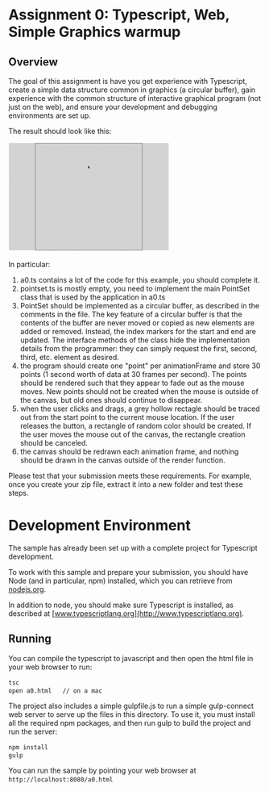 # Assignment 0:  Typescript, Web, Simple Graphics warmup 

## Overview 

The goal of this assignment is have you get experience with Typescript, create a simple data structure common in graphics (a circular buffer), gain experience with the common structure of interactive graphical program (not just on the web), and ensure your development and debugging environments are set up.

The result should look like this:

![Screencast of sample solution](a0.gif)

In particular:

1. a0.ts contains a lot of the code for this example, you should complete it.
2. pointset.ts is mostly empty, you need to implement the main PointSet class that is used by the application in a0.ts
3. PointSet should be implemented as a circular buffer, as described in the comments in the file.  The key feature of a circular buffer is that the contents of the buffer are never moved or copied as new elements are added or removed.  Instead, the index markers for the start and end are updated.  The interface methods of the class hide the implementation details from the programmer: they can simply request the first, second, third, etc. element as desired.
4. the program should create one "point" per animationFrame and store 30 points (1 second worth of data at 30 frames per second).  The points should be rendered such that they appear to fade out as the mouse moves.  New points should not be created when the mouse is outside of the canvas, but old ones should continue to disappear.
5. when the user clicks and drags, a grey hollow rectagle should be traced out from the start point to the current mouse location.  If the user releases the button, a rectangle of random color should be created.  If the user moves the mouse out of the canvas, the rectangle creation should be canceled.
6. the canvas should be redrawn each animation frame, and nothing should be drawn in the canvas outside of the render function.


Please test that your submission meets these requirements.  For example, once you create your zip file, extract it into a new folder and test these steps.
 
# Development Environment

The sample has already been set up with a complete project for Typescript development.

To work with this sample and prepare your submission, you should have Node (and in particular, npm) installed, which you can retrieve from [nodejs.org](http://nodejs.org).   

In addition to node, you should make sure Typescript is installed, as described at [www.typescriptlang.org](http://www.typescriptlang.org).

## Running 

You can compile the typescript to javascript and then open the html file in your web browser to run:
```
tsc
open a0.html   // on a mac
```

The project also includes a simple gulpfile.js to run a simple gulp-connect web server to serve up the files in this directory.  To use it, you must install all the required npm packages, and then run gulp to build the project and run the server:
```
npm install
gulp
```

You can run the sample by pointing your web browser at ```http://localhost:8080/a0.html```
